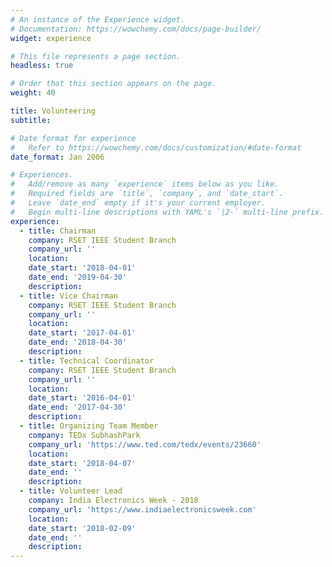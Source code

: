 ```yaml
---
# An instance of the Experience widget.
# Documentation: https://wowchemy.com/docs/page-builder/
widget: experience

# This file represents a page section.
headless: true

# Order that this section appears on the page.
weight: 40

title: Volunteering
subtitle:

# Date format for experience
#   Refer to https://wowchemy.com/docs/customization/#date-format
date_format: Jan 2006

# Experiences.
#   Add/remove as many `experience` items below as you like.
#   Required fields are `title`, `company`, and `date_start`.
#   Leave `date_end` empty if it's your current employer.
#   Begin multi-line descriptions with YAML's `|2-` multi-line prefix.
experience:
  - title: Chairman
    company: RSET IEEE Student Branch
    company_url: ''
    location: 
    date_start: '2018-04-01'
    date_end: '2019-04-30'
    description:  
  - title: Vice Chairman 
    company: RSET IEEE Student Branch
    company_url: ''
    location: 
    date_start: '2017-04-01'
    date_end: '2018-04-30'
    description:
  - title: Technical Coordinator 
    company: RSET IEEE Student Branch
    company_url: ''
    location: 
    date_start: '2016-04-01'
    date_end: '2017-04-30'
    description:
  - title: Organizing Team Member
    company: TEDx SubhashPark
    company_url: 'https://www.ted.com/tedx/events/23660'
    location: 
    date_start: '2018-04-07'
    date_end: ''
    description:
  - title: Volunteer Lead 
    company: India Electronics Week - 2018
    company_url: 'https://www.indiaelectronicsweek.com'
    location: 
    date_start: '2018-02-09'
    date_end: ''
    description:
---
```

